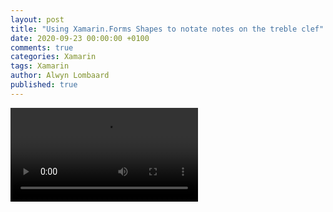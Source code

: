 ```yaml
---
layout: post
title: "Using Xamarin.Forms Shapes to notate notes on the treble clef"
date: 2020-09-23 00:00:00 +0100
comments: true
categories: Xamarin
tags: Xamarin
author: Alwyn Lombaard
published: true
---
```


<video width="300" controls>
   <source src="/video/guitarnotes1.mov" type="video/mp4">
</video> 